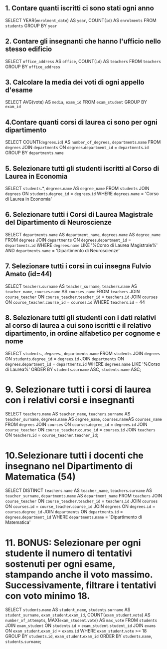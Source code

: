 ## 1. Contare quanti iscritti ci sono stati ogni anno

SELECT YEAR(`enrolment_date`) AS `year`, COUNT(`id`) AS `enrolments`
FROM `students`
GROUP BY `year`


## 2. Contare gli insegnanti che hanno l'ufficio nello stesso edificio

SELECT `office_address` AS `office`, COUNT(`id`) AS `teachers`
FROM `teachers`
GROUP BY `office_address`


## 3. Calcolare la media dei voti di ogni appello d'esame

SELECT AVG(vote) AS `media`,  `exam_id`
FROM `exam_student`
GROUP BY `exam_id`


## 4.Contare quanti corsi di laurea ci sono per ogni dipartimento

SELECT  COUNT(`degrees`.`id`) AS `number_of_degrees`, `departments`.`name`
FROM `degrees`
JOIN `departments` ON `degrees`.`department_id` = `departments`.`id`
GROUP BY `departments`.`name`


## 5. Selezionare tutti gli studenti iscritti al Corso di Laurea in Economia

SELECT  `students`.*,
`degrees`.`name` AS `degree_name`
FROM `students`
JOIN `degrees` ON `students`.`degree_id` = `degrees`.`id`
WHERE `degrees`.`name` = 'Corso di Laurea in Economia'


## 6. Selezionare tutti i Corsi di Laurea Magistrale del Dipartimento di Neuroscienze

SELECT  `departments`.`name` AS `department_name`,
`degrees`.`name` AS `degree_name`
FROM `degrees`
JOIN `departments` ON `degrees`.`department_id` = `departments`.`id`
WHERE `degrees`.`name` LIKE '%Corso di Laurea Magistrale%'
AND `departments`.`name` = 'Dipartimento di Neuroscienze'


## 7. Selezionare tutti i corsi in cui insegna Fulvio Amato (id=44)

SELECT  `teachers`.`surname` AS `teacher_surname`,
`teachers`.`name` AS `teacher_name`,
`courses`.`name` AS `courses_name`
FROM `teachers`
JOIN `course_teacher` ON `course_teacher`.`teacher_id` = `teachers`.`id`
JOIN `courses` ON `course_teacher`.`course_id` = `courses`.`id`
WHERE `teachers`.`id` = 44


## 8. Selezionare tutti gli studenti con i dati relativi al corso di laurea a cui sono iscritti e il relativo dipartimento, in ordine alfabetico per cognome e nome

SELECT  `students`.*,
`degrees`.*,
`departments`.`name`
FROM `students`
JOIN `degrees` ON `students`.`degree_id` = `degrees`.`id`
JOIN `departments` ON `degrees`.`department_id` = `departments`.`id`
WHERE `degrees`.`name` LIKE '%Corso di Laurea%'
ORDER BY `students`.`surname` ASC, `students`.`name` ASC;


# 9. Selezionare tutti i corsi di laurea con i relativi corsi e insegnanti

SELECT  `teachers`.`name` AS `teacher_name`,
`teachers`.`surname` AS `teacher_surname`,
`degrees`.`name` AS `degree_name`,
`courses`.`name`AS `courses_name`
FROM `degrees`
JOIN `courses` ON `courses`.`degree_id` = `degrees`.`id`
JOIN `course_teacher` ON `course_teacher`.`course_id` = `courses`.`id`
JOIN `teachers` ON `teachers`.`id` = `course_teacher`.`teacher_id`;


# 10.Selezionare tutti i docenti che insegnano nel Dipartimento di Matematica (54)

SELECT DISTINCT `teachers`.`name` AS `teacher_name`,
`teachers`.`surname` AS `teacher_surname`,
`departments`.`name` AS `department_name`
FROM `teachers`
JOIN `course_teacher` ON `course_teacher`.`teacher_id` = `teachers`.`id`
JOIN `courses` ON `courses`.`id` = `course_teacher`.`course_id`
JOIN `degrees` ON `degrees`.`id` = `courses`.`degree_id`
JOIN `departments` ON `departments`.`id` = `degrees`.`department_id`
WHERE `departments`.`name` = 'Dipartimento di Matematica'


# 11. BONUS: Selezionare per ogni studente il numero di tentativi sostenuti per ogni esame, stampando anche il voto massimo. Successivamente, filtrare i tentativi con voto minimo 18.

SELECT  `students`.`name` AS `student_name`,
        `students`.`surname` AS `student_surname`,
        `exam_student`.`exam_id`,
        COUNT(`exam_student`.`vote`) AS `number_of_attempts`,
        MAX(`exam_student`.`vote`) AS `max_vote`
FROM `students`
JOIN `exam_student` ON `students`.`id` = `exam_student`.`student_id`
JOIN `exams` ON `exam_student`.`exam_id` = `exams`.`id`
WHERE `exam_student`.`vote` >= 18
GROUP BY `students`.`id`, `exam_student`.`exam_id`
ORDER BY `students`.`name`, `students`.`surname`;